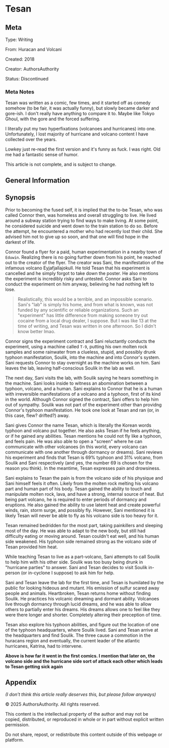 # Tesan 

## Meta 

Type: Writing 

From: Huracan and Volcani 

Created: 2018 

Creator: AuthorsAuthority 

Status: Discontinued 

### Meta Notes 

Tesan was written as a comic, few times, and it started off as comedy somehow (to be fair, it was actually funny), but slowly became darker and gore-ish. I don't really have anything to compare it to. Maybe like Tokyo Ghoul, with the gore and the forced suffering. 

I literally put my two hyperfixations (volcanoes and hurricanes) into one. Unfortunately, I lost majority of hurricane and volcano content I have collected over the years. 

Lowkey just re-read the first version and it's funny as fuck. I was right. Old me had a fantastic sense of humor. 

This article is not complete, and is subject to change. 

## General Information 

## Synopsis 

Prior to becoming the fused self, it is implied that the to-be Tesan, who was called Connor then, was homeless and overall struggling to live. He lived around a subway station trying to find ways to make living. At some point, he considered suicide and went down to the train station to do so. Before the attempt, he encountered a mother who had recently lost their child. She advised him not to give up so soon, and that one will find hope in the darkest of life.  

Connor found a flyer for a paid, human experimentation in a nearby town of `Eduwin`. Realizing there is no going further down from his point, he reached out to the creator of the flyer. The creator was Sani, the manifestation of the infamous volcano Eyjafjallajokull. He told Tesan that his experiment is cancelled and he simply forgot to take down the poster. He also mentions the experiment is incredibly risky and untested. Connor asks Sani to conduct the experiment on him anyway, believing he had nothing left to lose. 

> Realistically, this would be a terrible, and an impossible scenario. Sani's "lab" is simply his home, and from what is known, was not funded by any scientific or reliable organizations. Such an "experiment" has little difference from making soneone try out cocaine from a local drug dealer, I suppose. But I was like 13 at the time of writing, and Tesan was written in one afternoon. So I didn't know better lmao. 

Connor signs the experiment contract and Sani reluctantly conducts the experiment, using a machine called `T-9`, putting his own molten rock samples and some rainwater from a clueless, stupid, and possibly drunk typhoon manifestation, Soulik, into the machine and into Connor's system. Sani requests Connor to stay overnight as the machine works on him. Sani leaves the lab, leaving half-conscious Soulik in the lab as well. 

The next day, Sani visits the lab, with Soulik saying he hears something in the machine. Sani looks inside to witness an abomination between a typhoon, volcano, and a human. Sani explains to Connor that he is a human with irreversible manifestations of a volcano and a typhoon, first of its kind in the world. Although Connor signed the contract, Sani offers to help him out of sympathy. Soulik was not part of the experiment other than providng Connor's typhoon manifestation. He took one look at Tesan and ran (or, in this case, flew? drifted?) away. 

Sani gives Connor the name Tesan, which is literally the Korean words typhoon and volcano put together. He also asks Tesan if he feels anything, or if he gained any abilities. Tesan mentions he could not fly like a typhoon, and feels pain. He was also able to open a "screen" where he can communicate with other volcanoes (in this world, every volcano can communicate with one another through dormancy or dreams). Sani reviews his experiment and finds that Tesan is 69% typhoon and 31% volcano, from Soulik and Sani respectively (and yes, the number 69 is chosen for the reason you think). In the meantime, Tesan expresses pain and drowsiness. 

Sani explains to Tesan the pain is from the volcano side of his physique and Sani himself feels it often. Likely from the molten rock melting his volcano part and human part of his body. Tesan gained the ability to touch and manipulate molten rock, lava, and have a strong, internal source of heat. But being part volcano, he is required to enter periods of dormancy and eruptions. He also gained the ability to use latent heat and create powerful winds, rain, storm surge, and possibly fly. However, Sani mentioned it is likely Tesan will never be able to fly as his volcano side is too heavy for it. 

Tesan remained bedridden for the most part, taking painkillers and sleeping most of the day. He was able to adapt to the new body, but still had difficulty eating or moving around. Tesan couldn't eat well, and his human side weakened. His typhoon side remained strong as the volcano side of Tesan provided him heat. 

While teaching Tesan to live as a part-volcano, Sani attempts to call Soulik to help him with his other side. Soulik was too busy being drunk in "hurricane parties" to answer. Sani and Tesan decides to visit Soulik in-person (or in-cyclone I suppose) to ask him for help. 

Sani and Tesan leave the lab for the first time, and Tesan is humilated by the public for looking hideous and mutant. His emission of sulfur scared away people and animals. Heartbroken, Tesan returns home without finding Soulik. He practices his volcanic dreaming and dormant ability. Volcanoes live through dormancy through lucid dreams, and he was able to allow others to partially enter his dreams. His dreams allows one to feel like they were there longer and shorter. Completely altering their preception of time. 

Tesan also explore his typhoon abilities, and figure out the location of one of the typhoon headquarters, where Soulik lived. Sani and Tesan arrive at the headquarters and find Soulik. The three cause a commotion in the huracans region and eventually, the current leader of the atlantic hurricanes, Katrina, had to intervene. 

**Above is how far it went in the first comics. I mention that later on, the volcano side and the hurricane side sort of attack each other which leads to Tesan getting sick again** 

## Appendix 

*(I don't think this article really deserves this, but please follow anyways)*

© 2025 AuthorsAuthority. All rights reserved. 

This content is the intellectual property of the author and may not be copied, distributed, or reproduced in whole or in part without explicit written permission.

Do not share, repost, or redistribute this content outside of this webpage or platform.
